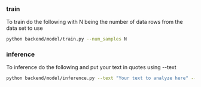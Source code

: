 ### train
To train do the following with N being the number of data rows from the data set to use
```bash
python backend/model/train.py --num_samples N
```

### inference
To inference do the following and put your text in quotes using --text
```bash
python backend/model/inference.py --text "Your text to analyze here" --show-probabilities
```



